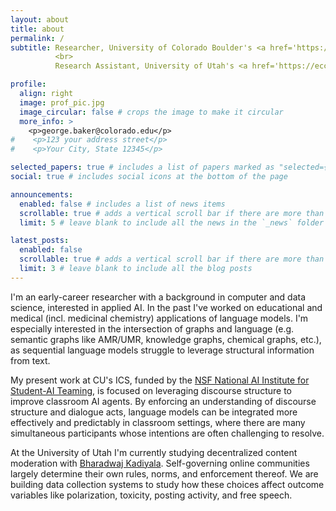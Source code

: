 ```yaml
---
layout: about
title: about
permalink: /
subtitle: Researcher, University of Colorado Boulder's <a href='https://www.colorado.edu/ics/'>Institute of Cognitive Science</a>
          <br>
          Research Assistant, University of Utah's <a href='https://eccles.utah.edu/faculty/department-operations-management-information-systems/'>Department of Operations and Information Systems</a> #Address. Contacts. Motto. Etc.

profile:
  align: right
  image: prof_pic.jpg
  image_circular: false # crops the image to make it circular
  more_info: >
    <p>george.baker@colorado.edu</p>
#    <p>123 your address street</p>
#    <p>Your City, State 12345</p>

selected_papers: true # includes a list of papers marked as "selected={true}"
social: true # includes social icons at the bottom of the page

announcements:
  enabled: false # includes a list of news items
  scrollable: true # adds a vertical scroll bar if there are more than 3 news items
  limit: 5 # leave blank to include all the news in the `_news` folder

latest_posts:
  enabled: false
  scrollable: true # adds a vertical scroll bar if there are more than 3 new posts items
  limit: 3 # leave blank to include all the blog posts
---
```


I'm an early-career researcher with a background in computer and data science, interested in applied AI. In the past I've worked on educational and medical (incl. medicinal chemistry) applications of language models. I'm especially interested in the intersection of graphs and language (e.g. semantic graphs like AMR/UMR, knowledge graphs, chemical graphs, etc.), as sequential language models struggle to leverage structural information from text.

My present work at CU's ICS, funded by the <a href='https://www.colorado.edu/research/ai-institute/'>NSF National AI Institute for Student-AI Teaming</a>, is focused on leveraging discourse structure to improve classroom AI agents. By enforcing an understanding of discourse structure and dialogue acts, language models can be integrated more effectively and predictably in classroom settings, where there are many simultaneous participants whose intentions are often challenging to resolve.

At the University of Utah I'm currently studying decentralized content moderation with <a href='https://sites.google.com/view/bkadiyala/home'>Bharadwaj Kadiyala</a>. Self-governing online communities largely determine their own rules, norms, and enforcement thereof. We are building data collection systems to study how these choices affect outcome variables like polarization, toxicity, posting activity, and free speech.